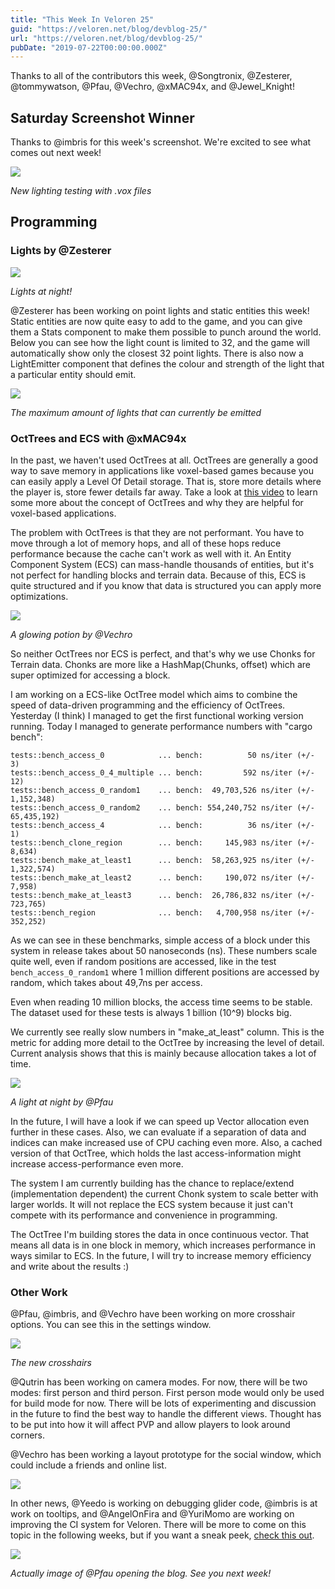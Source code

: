 ```yaml
---
title: "This Week In Veloren 25"
guid: "https://veloren.net/blog/devblog-25/"
url: "https://veloren.net/blog/devblog-25/"
pubDate: "2019-07-22T00:00:00.000Z"
---
```


Thanks to all of the contributors this week, @Songtronix, @Zesterer, @tommywatson, @Pfau, @Vechro, @xMAC94x, and @Jewel_Knight!

## Saturday Screenshot Winner

Thanks to @imbris for this week's screenshot. We're excited to see what comes out next week!

![](https://s3.eu-central-2.wasabisys.com/veloren-blog/cdn/541307708146581519/602653443500408863/muNyHUA2dYF_dajG9lXynBI3-f-zjqnrA5b729d3O9o.png)

_New lighting testing with .vox files_

## Programming

### Lights by @Zesterer

![](https://s3.eu-central-2.wasabisys.com/veloren-blog/cdn/523568428905398283/602507567138340874/unknown.png)

_Lights at night!_

@Zesterer has been working on point lights and static entities this week! Static entities are now quite easy to add to the game, and you can give them a Stats component to make them possible to punch around the world. Below you can see how the light count is limited to 32, and the game will automatically show only the closest 32 point lights. There is also now a LightEmitter component that defines the colour and strength of the light that a particular entity should emit.

![](https://s3.eu-central-2.wasabisys.com/veloren-blog/cdn/523568428905398283/602527135705333780/unknown.png)

_The maximum amount of lights that can currently be emitted_

### OctTrees and ECS with @xMAC94x

In the past, we haven't used OctTrees at all. OctTrees are generally a good way to save memory in applications like voxel-based games because you can easily apply a Level Of Detail storage. That is, store more details where the player is, store fewer details far away. Take a look at [this video](https://www.youtube.com/watch?v=mcpLSHU8M1c) to learn some more about the concept of OctTrees and why they are helpful for voxel-based applications.

The problem with OctTrees is that they are not performant. You have to move through a lot of memory hops, and all of these hops reduce performance because the cache can't work as well with it. An Entity Component System (ECS) can mass-handle thousands of entities, but it's not perfect for handling blocks and terrain data. Because of this, ECS is quite structured and if you know that data is structured you can apply more optimizations.

![](https://s3.eu-central-2.wasabisys.com/veloren-blog/cdn/523568428905398283/602837782091661323/unknown.png)

_A glowing potion by @Vechro_

So neither OctTrees nor ECS is perfect, and that's why we use Chonks for Terrain data. Chonks are more like a HashMap(Chunks, offset) which are super optimized for accessing a block.

I am working on a ECS-like OctTree model which aims to combine the speed of data-driven programming and the efficiency of OctTrees. Yesterday (I think) I managed to get the first functional working version running. Today I managed to generate performance numbers with "cargo bench":

    tests::bench_access_0            ... bench:          50 ns/iter (+/- 3)
    tests::bench_access_0_4_multiple ... bench:         592 ns/iter (+/- 12)
    tests::bench_access_0_random1    ... bench:  49,703,526 ns/iter (+/- 1,152,348)
    tests::bench_access_0_random2    ... bench: 554,240,752 ns/iter (+/- 65,435,192)
    tests::bench_access_4            ... bench:          36 ns/iter (+/- 1)
    tests::bench_clone_region        ... bench:     145,983 ns/iter (+/- 8,634)
    tests::bench_make_at_least1      ... bench:  58,263,925 ns/iter (+/- 1,322,574)
    tests::bench_make_at_least2      ... bench:     190,072 ns/iter (+/- 7,958)
    tests::bench_make_at_least3      ... bench:  26,786,832 ns/iter (+/- 723,765)
    tests::bench_region              ... bench:   4,700,958 ns/iter (+/- 352,252)

As we can see in these benchmarks, simple access of a block under this system in release takes about 50 nanoseconds (ns). These numbers scale quite well, even if random positions are accessed, like in the test `bench_access_0_random1` where 1 million different positions are accessed by random, which takes about 49,7ns per access.

Even when reading 10 million blocks, the access time seems to be stable. The dataset used for these tests is always 1 billion (10^9) blocks big.

We currently see really slow numbers in "make_at_least" column. This is the metric for adding more detail to the OctTree by increasing the level of detail. Current analysis shows that this is mainly because allocation takes a lot of time.

![](https://s3.eu-central-2.wasabisys.com/veloren-blog/cdn/523568428905398283/602644995601727499/screenshot_1563752040273.png)

_A light at night by @Pfau_

In the future, I will have a look if we can speed up Vector allocation even further in these cases. Also, we can evaluate if a separation of data and indices can make increased use of CPU caching even more. Also, a cached version of that OctTree, which holds the last access-information might increase access-performance even more.

The system I am currently building has the chance to replace/extend (implementation dependent) the current Chonk system to scale better with larger worlds. It will not replace the ECS system because it just can't compete with its performance and convenience in programming.

The OctTree I'm building stores the data in once continuous vector. That means all data is in one block in memory, which increases performance in ways similar to ECS. In the future, I will try to increase memory efficiency and write about the results :)

### Other Work

@Pfau, @imbris, and @Vechro have been working on more crosshair options. You can see this in the settings window.

![](https://s3.eu-central-2.wasabisys.com/veloren-blog/cdn/597826574095613962/603026218677305414/unknown.png)

_The new crosshairs_

@Qutrin has been working on camera modes. For now, there will be two modes: first person and third person. First person mode would only be used for build mode for now. There will be lots of experimenting and discussion in the future to find the best way to handle the different views. Thought has to be put into how it will affect PVP and allow players to look around corners.

@Vechro has been working a layout prototype for the social window, which could include a friends and online list.

![](https://s3.eu-central-2.wasabisys.com/veloren-blog/cdn/567747595510874141/601851783890862091/unknown.png)

In other news, @Yeedo is working on debugging glider code, @imbris is at work on tooltips, and @AngelOnFira and @YuriMomo are working on improving the CI system for Veloren. There will be more to come on this topic in the following weeks, but if you want a sneak peek, [check this out](https://dev.to/angelonfira/rust-ci-35cg-temp-slug-7525864?preview=92263c0071434a6d75ffc28c6761594a9301a9c630f3dc5cdf67807f88be6b7037943ae70dc2ae8d9e857440f9730ebe205edaf258c801d21384f277).

![](https://s3.eu-central-2.wasabisys.com/veloren-blog/cdn/523568428905398283/602653066025762825/unknown.png)

_Actually image of @Pfau opening the blog. See you next week!_
